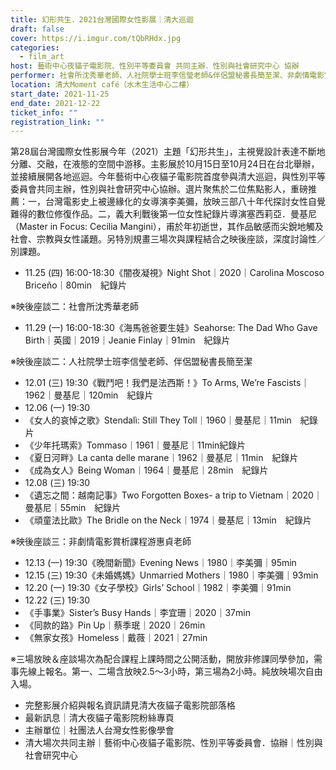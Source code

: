 ```yaml
---
title: 幻形共生．2021台灣國際女性影展｜清大巡迴
draft: false
cover: https://i.imgur.com/tQbRHdx.jpg
categories:
  - film_art
host: 藝術中心夜貓子電影院、性別平等委員會 共同主辦．性別與社會研究中心 協辦
performer: 社會所沈秀華老師、人社院學士班李信瑩老師&伴侶盟秘書長簡至潔、非劇情電影賞析課程游惠貞老師
location: 清大Moment café（水木生活中心二樓）
start_date: 2021-11-25
end_date: 2021-12-22
ticket_info: ""
registration_link: ""
---
```


第28屆台灣國際女性影展今年（2021）主題「幻形共生」，主視覺設計表達不斷地分離、交融，在液態的空間中游移。主影展於10月15日至10月24日在台北舉辦，並接續展開各地巡迴。今年藝術中心夜貓子電影院首度參與清大巡迴，與性別平等委員會共同主辦，性別與社會研究中心協辦。選片聚焦於二位焦點影人，重磅推薦：一，台灣電影史上被邊緣化的女導演李美彌，放映三部八十年代探討女性自覺難得的數位修復作品。二，義大利戰後第一位女性紀錄片導演塞西莉亞．曼基尼（Master in Focus: Cecilia Mangini），甫於年初逝世，其作品敏感而尖銳地觸及社會、宗教與女性議題。另特別規畫三場次與課程結合之映後座談，深度討論性／別課題。

- 11.25 (四) 16:00-18:30《闇夜凝視》Night Shot｜2020｜Carolina Moscoso Briceño｜80min　紀錄片

※映後座談二：社會所沈秀華老師

- 11.29 (一) 16:00-18:30《海馬爸爸要生娃》Seahorse: The Dad Who Gave Birth｜英國｜2019｜Jeanie Finlay｜91min　紀錄片　

※映後座談二：人社院學士班李信瑩老師、伴侶盟秘書長簡至潔
- 12.01 (三) 19:30《戰鬥吧！我們是法西斯！》To Arms, We’re Fascists｜1962｜曼基尼｜120min　紀錄片
- 12.06 (一) 19:30
- 《女人的哀悼之歌》Stendalì: Still They Toll｜1960｜曼基尼｜11min　紀錄片
- 《少年托瑪索》Tommaso｜1961｜曼基尼｜11min紀錄片 
- 《夏日河畔》La canta delle marane｜1962｜曼基尼｜11min　紀錄片
- 《成為女人》Being Woman｜1964｜曼基尼｜28min　紀錄片
- 12.08 (三) 19:30　 
- 《遺忘之間：越南記事》Two Forgotten Boxes- a trip to Vietnam｜2020｜曼基尼｜55min　紀錄片
- 《頑童法比歐》The Bridle on the Neck｜1974｜曼基尼｜13min　紀錄片

※映後座談三：非劇情電影賞析課程游惠貞老師

- 12.13 (一) 19:30《晚間新聞》Evening News｜1980｜李美彌｜95min
- 12.15 (三) 19:30《未婚媽媽》Unmarried Mothers｜1980｜李美彌｜93min
- 12.20 (一) 19:30《女子學校》Girls’ School｜1982｜李美彌｜91min
- 12.22 (三) 19:30
- 《手事業》Sister’s Busy Hands｜李宜珊｜2020｜37min
- 《同款的路》Pin Up｜蔡季珉｜2020｜26min
- 《無家女孩》Homeless｜戴薇｜2021｜27min

※三場放映＆座談場次為配合課程上課時間之公開活動，開放非修課同學參加，需事先線上報名。第一、二場含放映2.5～3小時，第三場為2小時。純放映場次自由入場。

- 完整影展介紹與報名資訊請見清大夜貓子電影院部落格
- 最新訊息｜清大夜貓子電影院粉絲專頁
- 主辦單位｜社團法人台灣女性影像學會
- 清大場次共同主辦｜藝術中心夜貓子電影院、性別平等委員會．協辦｜性別與社會研究中心
